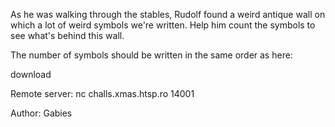 As he was walking through the stables, Rudolf found a weird antique wall on which a lot of weird symbols we're written. Help him count the symbols to see what's behind this wall.

The number of symbols should be written in the same order as here:

download

Remote server: nc challs.xmas.htsp.ro 14001

Author: Gabies
